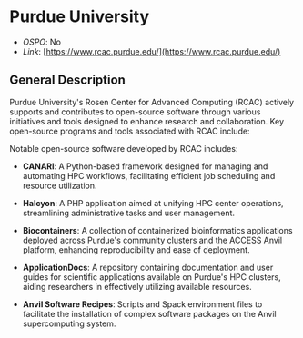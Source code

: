 
# Purdue University

- *OSPO*: No
- *Link*: [https://www.rcac.purdue.edu/](https://www.rcac.purdue.edu/)

## General Description

Purdue University's Rosen Center for Advanced Computing (RCAC) actively supports and contributes to open-source software through various initiatives and tools designed to enhance research and collaboration. Key open-source programs and tools associated with RCAC include:​

Notable open-source software developed by RCAC includes:​

- **CANARI**: A Python-based framework designed for managing and automating HPC workflows, facilitating efficient job scheduling and resource utilization.​

- **Halcyon**: A PHP application aimed at unifying HPC center operations, streamlining administrative tasks and user management.​

- **Biocontainers**: A collection of containerized bioinformatics applications deployed across Purdue's community clusters and the ACCESS Anvil platform, enhancing reproducibility and ease of deployment.​

- **ApplicationDocs**: A repository containing documentation and user guides for scientific applications available on Purdue's HPC clusters, aiding researchers in effectively utilizing available resources.​

- **Anvil Software Recipes**: Scripts and Spack environment files to facilitate the installation of complex software packages on the Anvil supercomputing system.​
